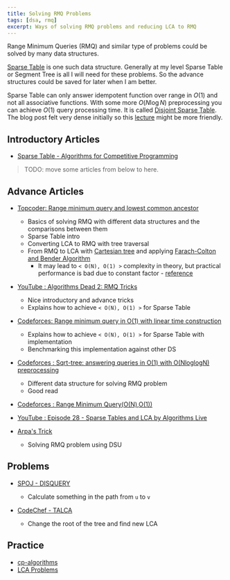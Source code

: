 ```yaml
---
title: Solving RMQ Problems
tags: [dsa, rmq]
excerpt: Ways of solving RMQ problems and reducing LCA to RMQ
---
```


Range Minimum Queries (RMQ) and similar type of problems could be solved by many data structures. 

[Sparse Table](https://cp-algorithms.com/data_structures/sparse-table.html) is one such data structure. Generally at my level Sparse Table or Segment Tree is all I will need for these problems. 
So the advance structures could be saved for later when I am better. 

Sparse Table can only answer idempotent function over range in $O(1)$ and not all associative functions. 
With some more $O(N\log N)$ preprocessing you can achieve $O(1)$ query processing time.
It is called [Disjoint Sparse Table](https://discuss.codechef.com/t/tutorial-disjoint-sparse-table/17404). 
The blog post felt very dense initially so this [lecture](https://youtu.be/Ti_U3Q_G7yM?t=3861) might be more friendly.

## Introductory Articles
* [Sparse Table - Algorithms for Competitive Programming](https://cp-algorithms.com/data_structures/sparse-table.html)
> TODO: move some articles from below to here. 

## Advance Articles
* [Topcoder: Range minimum query and lowest common ancestor](https://www.topcoder.com/community/competitive-programming/tutorials/range-minimum-query-and-lowest-common-ancestor/)
    - Basics of solving RMQ with different data structures and the comparisons between them
    - Sparse Table intro
    - Converting LCA to RMQ with tree traversal
    - From RMQ to LCA with [Cartesian tree](https://cp-algorithms.com/graph/rmq_linear.html) and applying [Farach-Colton and Bender Algorithm](https://cp-algorithms.com/graph/lca_farachcoltonbender.html)
        - It may lead to `< O(N), O(1) >` complexity in theory, but practical performance is bad due to constant factor - [reference](https://codeforces.com/blog/entry/78931?#comment-644118)
* [YouTube : Algorithms Dead 2: RMQ Tricks](https://www.youtube.com/watch?v=GWXf3vVtf-c)
    - Nice introductory and advance tricks
    - Explains how to achieve `< O(N), O(1) >` for Sparse Table
* [Codeforces: Range minimum query in O(1) with linear time construction](https://codeforces.com/blog/entry/78931)
    - Explains how to achieve `< O(N), O(1) >` for Sparse Table with implementation
    - Benchmarking this implementation against other DS

* [Codeforces : Sqrt-tree: answering queries in O(1) with O(NloglogN) preprocessing](https://codeforces.com/blog/entry/57046)
    - Different data structure for solving RMQ problem
    - Good read

* [Codeforces : Range Minimum Query(O(N),O(1))](https://codeforces.com/blog/entry/15149)
* [YouTube : Episode 28 - Sparse Tables and LCA by Algorithms Live](https://www.youtube.com/watch?v=EKcQt-74bNw)
* [Arpa's Trick](https://codeforces.com/blog/entry/48994)
    - Solving RMQ problem using DSU

## Problems
* [SPOJ - DISQUERY](https://www.spoj.com/problems/DISQUERY/)
    - Calculate something in the path from `u` to `v`

* [CodeChef - TALCA](https://www.codechef.com/problems/TALCA)
    - Change the root of the tree and find new LCA

## Practice
* [cp-algorithms](https://cp-algorithms.com/graph/lca.html)
* [LCA Problems](https://codeforces.com/blog/entry/43917)
